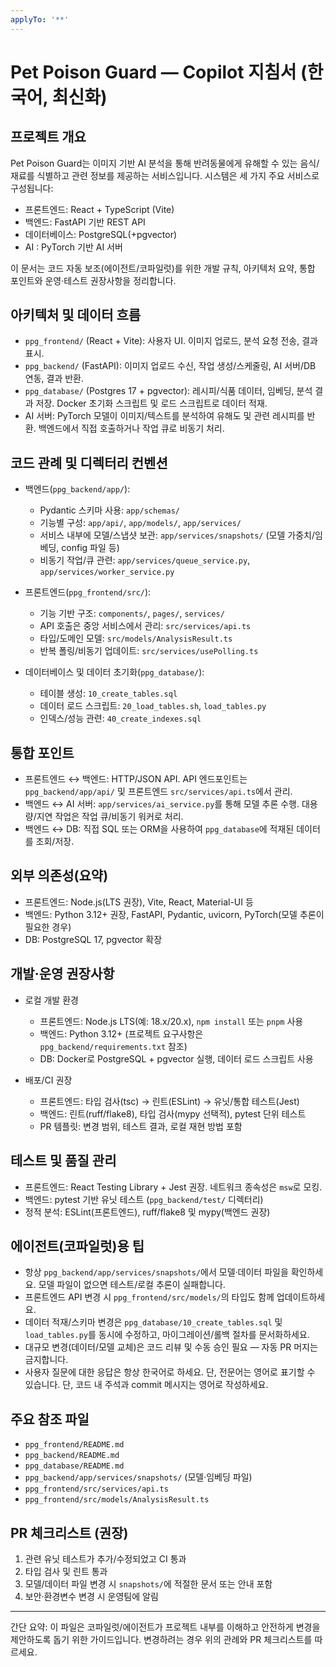 ```yaml
---
applyTo: '**'
---
```



# Pet Poison Guard — Copilot 지침서 (한국어, 최신화)

## 프로젝트 개요
Pet Poison Guard는 이미지 기반 AI 분석을 통해 반려동물에게 유해할 수 있는 음식/재료를 식별하고 관련 정보를 제공하는 서비스입니다. 시스템은 세 가지 주요 서비스로 구성됩니다:

- 프론트엔드: React + TypeScript (Vite)
- 백엔드: FastAPI 기반 REST API
- 데이터베이스: PostgreSQL(+pgvector)
- AI : PyTorch 기반 AI 서버

이 문서는 코드 자동 보조(에이전트/코파일럿)를 위한 개발 규칙, 아키텍처 요약, 통합 포인트와 운영·테스트 권장사항을 정리합니다.

## 아키텍처 및 데이터 흐름
- `ppg_frontend/` (React + Vite): 사용자 UI. 이미지 업로드, 분석 요청 전송, 결과 표시.
- `ppg_backend/` (FastAPI): 이미지 업로드 수신, 작업 생성/스케줄링, AI 서버/DB 연동, 결과 반환.
- `ppg_database/` (Postgres 17 + pgvector): 레시피/식품 데이터, 임베딩, 분석 결과 저장. Docker 초기화 스크립트 및 로드 스크립트로 데이터 적재.
- AI 서버: PyTorch 모델이 이미지/텍스트를 분석하여 유해도 및 관련 레시피를 반환. 백엔드에서 직접 호출하거나 작업 큐로 비동기 처리.

## 코드 관례 및 디렉터리 컨벤션

- 백엔드(`ppg_backend/app/`):
	- Pydantic 스키마 사용: `app/schemas/`
	- 기능별 구성: `app/api/`, `app/models/`, `app/services/`
	- 서비스 내부에 모델/스냅샷 보관: `app/services/snapshots/` (모델 가중치/임베딩, config 파일 등)
	- 비동기 작업/큐 관련: `app/services/queue_service.py`, `app/services/worker_service.py`

- 프론트엔드(`ppg_frontend/src/`):
	- 기능 기반 구조: `components/`, `pages/`, `services/`
	- API 호출은 중앙 서비스에서 관리: `src/services/api.ts`
	- 타입/도메인 모델: `src/models/AnalysisResult.ts`
	- 반복 폴링/비동기 업데이트: `src/services/usePolling.ts`

- 데이터베이스 및 데이터 초기화(`ppg_database/`):
	- 테이블 생성: `10_create_tables.sql`
	- 데이터 로드 스크립트: `20_load_tables.sh`, `load_tables.py`
	- 인덱스/성능 관련: `40_create_indexes.sql`

## 통합 포인트

- 프론트엔드 ↔ 백엔드: HTTP/JSON API. API 엔드포인트는 `ppg_backend/app/api/` 및 프론트엔드 `src/services/api.ts`에서 관리.
- 백엔드 ↔ AI 서버: `app/services/ai_service.py`를 통해 모델 추론 수행. 대용량/지연 작업은 작업 큐/비동기 워커로 처리.
- 백엔드 ↔ DB: 직접 SQL 또는 ORM을 사용하여 `ppg_database`에 적재된 데이터를 조회/저장.

## 외부 의존성(요약)

- 프론트엔드: Node.js(LTS 권장), Vite, React, Material-UI 등
- 백엔드: Python 3.12+ 권장, FastAPI, Pydantic, uvicorn, PyTorch(모델 추론이 필요한 경우)
- DB: PostgreSQL 17, pgvector 확장

## 개발·운영 권장사항

- 로컬 개발 환경
	- 프론트엔드: Node.js LTS(예: 18.x/20.x), `npm install` 또는 `pnpm` 사용
	- 백엔드: Python 3.12+ (프로젝트 요구사항은 `ppg_backend/requirements.txt` 참조)
	- DB: Docker로 PostgreSQL + pgvector 실행, 데이터 로드 스크립트 사용

- 배포/CI 권장
	- 프론트엔드: 타입 검사(tsc) → 린트(ESLint) → 유닛/통합 테스트(Jest)
	- 백엔드: 린트(ruff/flake8), 타입 검사(mypy 선택적), pytest 단위 테스트
	- PR 템플릿: 변경 범위, 테스트 결과, 로컬 재현 방법 포함

## 테스트 및 품질 관리

- 프론트엔드: React Testing Library + Jest 권장. 네트워크 종속성은 `msw`로 모킹.
- 백엔드: pytest 기반 유닛 테스트 (`ppg_backend/test/` 디렉터리)
- 정적 분석: ESLint(프론트엔드), ruff/flake8 및 mypy(백엔드 권장)

## 에이전트(코파일럿)용 팁

- 항상 `ppg_backend/app/services/snapshots/`에서 모델·데이터 파일을 확인하세요. 모델 파일이 없으면 테스트/로컬 추론이 실패합니다.
- 프론트엔드 API 변경 시 `ppg_frontend/src/models/`의 타입도 함께 업데이트하세요.
- 데이터 적재/스키마 변경은 `ppg_database/10_create_tables.sql` 및 `load_tables.py`를 동시에 수정하고, 마이그레이션/롤백 절차를 문서화하세요.
- 대규모 변경(데이터/모델 교체)은 코드 리뷰 및 수동 승인 필요 — 자동 PR 머지는 금지합니다.
- 사용자 질문에 대한 응답은 항상 한국어로 하세요. 단, 전문어는 영어로 표기할 수 있습니다. 단, 코드 내 주석과 commit 메시지는 영어로 작성하세요.

## 주요 참조 파일

- `ppg_frontend/README.md`
- `ppg_backend/README.md`
- `ppg_database/README.md`
- `ppg_backend/app/services/snapshots/` (모델·임베딩 파일)
- `ppg_frontend/src/services/api.ts`
- `ppg_frontend/src/models/AnalysisResult.ts`

## PR 체크리스트 (권장)

1. 관련 유닛 테스트가 추가/수정되었고 CI 통과
2. 타입 검사 및 린트 통과
3. 모델/데이터 파일 변경 시 `snapshots/`에 적절한 문서 또는 안내 포함
4. 보안·환경변수 변경 시 운영팀에 알림

---
간단 요약: 이 파일은 코파일럿/에이전트가 프로젝트 내부를 이해하고 안전하게 변경을 제안하도록 돕기 위한 가이드입니다. 변경하려는 경우 위의 관례와 PR 체크리스트를 따르세요.